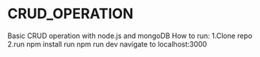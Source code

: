 # CRUD_OPERATION
Basic CRUD operation with node.js and mongoDB
How to run:
1.Clone repo
2.run npm install
run npm run dev
navigate to localhost:3000
